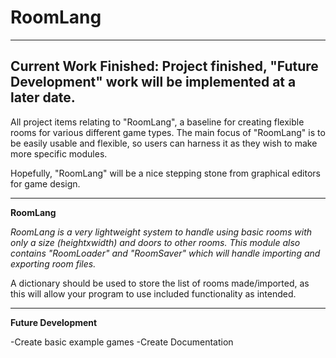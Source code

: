 # RoomLang
--------------------------------
Current Work Finished: Project finished, "Future Development" work will be implemented at a later date.
--------------------------------
All project items relating to "RoomLang", a baseline for creating flexible rooms for various different game types. The main focus of "RoomLang" is to be easily usable and flexible, so users can harness it as they wish to make more specific modules.

Hopefully, "RoomLang" will be a nice stepping stone from graphical editors for game design.

--------------------------------
__RoomLang__

_RoomLang is a very lightweight system to handle using basic rooms with only a size (heightxwidth) and doors to other rooms. This module also contains "RoomLoader" and "RoomSaver" which will handle importing and exporting room files._

A dictionary should be used to store the list of rooms made/imported, as this will allow your program to use included functionality as intended.

--------------------------------
__Future Development__

-Create basic example games
-Create Documentation
